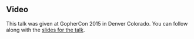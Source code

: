 <!--
{
"name" : "go-dynamic-tools",
"version" : "0.1",
"title" : "Go Dynamic Tools",
"description" : "TBD",
"homepage" : "http://talks.golang.org/2015/dynamic-tools.slide",
"canonicalSource" : "http://talks.golang.org/2015/dynamic-tools.slide",
"freshnessDate" : 2015-07-28,
"license" : "All Rights Reserved"
}
-->

<!-- @section -->

## Video

This talk was given at GopherCon 2015 in Denver Colorado. You can follow along with the [slides for the talk](http://talks.golang.org/2015/dynamic-tools.slide).

<!-- @asset, "contentType": "outlearn/video", "provider": "youtube", "url": "https://www.youtube.com/embed/a9xrxRsIbSU" -->
